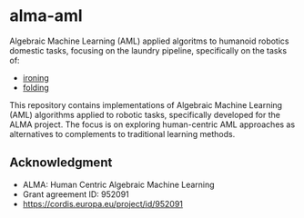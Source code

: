 # alma-aml

Algebraic Machine Learning (AML) applied algoritms to humanoid robotics domestic tasks, focusing on the laundry pipeline, specifically on the tasks of:

- [ironing](ironing/)
- [folding](folding/)

This repository contains implementations of Algebraic Machine Learning (AML) algorithms applied to robotic tasks, specifically developed for the ALMA project. The focus is on exploring human-centric AML approaches as alternatives to complements to traditional learning methods.

## Acknowledgment

- ALMA: Human Centric Algebraic Machine Learning
- Grant agreement ID: 952091 
- <https://cordis.europa.eu/project/id/952091>
